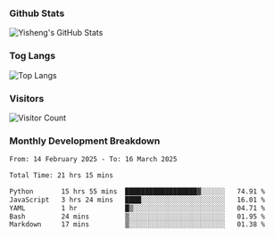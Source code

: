 ### Github Stats
![Yisheng's GitHub Stats](https://github-readme-stats-9qabuvhk1-gongyisheng.vercel.app/api?username=gongyisheng&count_private=true&show_icons=true)
### Tog Langs
![Top Langs](https://github-readme-stats-9qabuvhk1-gongyisheng.vercel.app/api/top-langs/?username=gongyisheng&layout=compact)
### Visitors
![Visitor Count](https://profile-counter.glitch.me/gongyisheng/count.svg)
### Monthly Development Breakdown
<!--START_SECTION:waka-->

```txt
From: 14 February 2025 - To: 16 March 2025

Total Time: 21 hrs 15 mins

Python       15 hrs 55 mins  ██████████████████▓░░░░░░   74.91 %
JavaScript   3 hrs 24 mins   ████░░░░░░░░░░░░░░░░░░░░░   16.01 %
YAML         1 hr            █▒░░░░░░░░░░░░░░░░░░░░░░░   04.71 %
Bash         24 mins         ▒░░░░░░░░░░░░░░░░░░░░░░░░   01.95 %
Markdown     17 mins         ▒░░░░░░░░░░░░░░░░░░░░░░░░   01.38 %
```

<!--END_SECTION:waka-->
